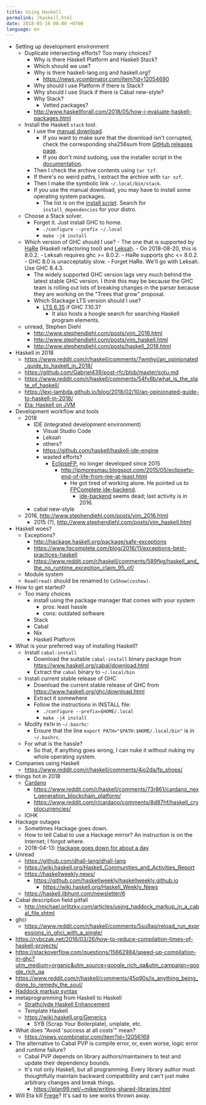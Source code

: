 ```yaml
---
title: Using Haskell
permalink: /haskell.html
date: 2018-05-16 00:00 +0700
language: en
---
```


- Setting up development environment
    - Duplicate intersecting efforts?
    Too many choices?
        - Why is there Haskell Platform and Haskell Stack?
        - Which should we use?
        - Why is there haskell-lang.org and haskell.org?
            - https://news.ycombinator.com/item?id=12054690
        - Why should I use Platform if there is Stack?
        - Why should I use Stack if there is Cabal new-style?
        - Why Stack?
            - Vetted packages?
        - http://www.haskellforall.com/2018/05/how-i-evaluate-haskell-packages.html
    - Install the Haskell `stack` tool.
        - I use the [manual download](https://docs.haskellstack.org/en/stable/install_and_upgrade/#linux).
            - If you want to make sure that the download isn't corrupted, check the corresponding sha256sum from [GitHub releases page](https://github.com/commercialhaskell/stack/releases/).
            - If you don't mind sudoing, use the installer script in the [documentation](https://docs.haskellstack.org/en/stable/README/).
        - Then I check the archive contents using `tar tzf`.
        - If there's no weird paths, I extract the archive with `tar xzf`.
        - Then I make the symbolic link `~/.local/bin/stack`.
        - If you use the manual download, you may have to install some operating system packages.
            - The list is on the [install script](https://get.haskellstack.org/).
            Search for `install_dependencies` for your distro.
    - Choose a Stack solver.
        - Forget it. Just install GHC to home.
            - `./configure --prefix ~/.local`
            - `make -j4 install`
    - Which version of GHC should I use?
            - The one that is supported by
            [HaRe](http://hackage.haskell.org/package/HaRe) (Haskell refactoring tool) and
            [Leksah](https://github.com/leksah/leksah).
                - On 2018-08-20, this is 8.0.2.
                    - Leksah requires ghc >= 8.0.2.
                    - HaRe supports ghc <= 8.0.2.
                    - GHC 8.0 is unacceptably slow.
                        - Forget HaRe. We'll go with Leksah. Use GHC 8.4.3.
        - The widely supported GHC version lags very much behind the latest stable GHC version.
        I think this may be because the GHC team is rolling out lots of breaking changes in the parser because they are working on the "Trees that grow" proposal.
        - Which Stackage LTS version should I use?
            - [LTS 6.35](https://www.stackage.org/lts-6.35) if GHC 7.10.3?
                - It also hosts a hoogle search for searching Haskell program elements.
    - unread, Stephen Diehl
        - http://www.stephendiehl.com/posts/vim_2016.html
        - http://www.stephendiehl.com/posts/vim_haskell.html
        - http://www.stephendiehl.com/posts/haskell_2018.html
- Haskell in 2018
    - https://www.reddit.com/r/haskell/comments/7wmhyi/an_opinionated_guide_to_haskell_in_2018/
    - https://github.com/Gabriel439/post-rfc/blob/master/sotu.md
    - https://www.reddit.com/r/haskell/comments/54fv8b/what_is_the_state_of_haskell/
    - https://lexi-lambda.github.io/blog/2018/02/10/an-opinionated-guide-to-haskell-in-2018/
    - [Eta: Haskell on JVM](https://eta-lang.org/)
- Development workflow and tools
    - 2018
        - IDE (integrated development environment)
            - Visual Studio Code
            - Leksah
            - others?
            - https://github.com/haskell/haskell-ide-engine
            - wasted efforts?
                - [EclipseFP](https://github.com/JPMoresmau/eclipsefp), no longer developed since 2015
                    - http://jpmoresmau.blogspot.com/2015/05/eclipsefp-end-of-life-from-me-at-least.html
                        - He got tired of working alone.
                        He pointed us to [FPComplete ide-backend](https://www.fpcomplete.com/blog/2015/03/announce-ide-backend).
                            - [ide-backend](https://github.com/fpco/ide-backend) seems dead; last activity is in 2016.
        - cabal new-style
    - 2016, http://www.stephendiehl.com/posts/vim_2016.html
        - 2015 (?), http://www.stephendiehl.com/posts/vim_haskell.html
- Haskell woes?
    - Exceptions?
        - http://hackage.haskell.org/package/safe-exceptions
        - https://www.fpcomplete.com/blog/2016/11/exceptions-best-practices-haskell
        - https://www.reddit.com/r/haskell/comments/589fkg/haskell_and_the_no_runtime_exception_claim_95_of/
    - Module system
    - `Read(read)` should be renamed to `CoShow(coshow)`.
- How to get started?
    - Too many choices
        - install using the package manager that comes with your system
            - pros: least hassle
            - cons: outdated software
        - Stack
        - Cabal
        - Nix
        - Haskell Platform
- What is your preferred way of installing Haskell?
    - Install `cabal-install`
        - Download the suitable `cabal-install` binary package from https://www.haskell.org/cabal/download.html
        - Extract the `cabal` binary to `~/.local/bin`
    - Install current stable release of GHC
        - Download the current stable release of GHC from https://www.haskell.org/ghc/download.html
        - Extract it somewhere
        - Follow the instructions in INSTALL file:
            - `./configure --prefix=$HOME/.local`
            - `make -j4 install`
    - Modify `PATH` in `~/.basrhc`:
        - Ensure that the line `export PATH="$PATH:$HOME/.local/bin"` is in `~/.bashrc`.
    - For what is the hassle?
        - So that, if anything goes wrong, I can nuke it without nuking my whole operating system.
- Companies using Haskell
    - https://www.reddit.com/r/haskell/comments/4jo2da/fp_shops/
- things hot in 2018
    - [Cardano](https://cardanofoundation.org/)
        - https://www.reddit.com/r/haskell/comments/73r861/cardano_next_generation_blockchain_platform/
        - https://www.reddit.com/r/cardano/comments/8d87hf/haskell_cryptocurrencies/
    - IOHK
- Hackage outages
    - Sometimes Hackage goes down.
    - How to tell Cabal to use a Hackage mirror?
    An instruction is on the Internet; I forgot where.
    - 2018-04-13: [Hackage goes down for about a day](https://blog.hackage.haskell.org/posts/2018-04-26-downtime.html)
- Unread
    - https://github.com/dhall-lang/dhall-lang
    - https://wiki.haskell.org/Haskell_Communities_and_Activities_Report
    - https://haskellweekly.news/
        - https://github.com/haskellweekly/haskellweekly.github.io
            - https://wiki.haskell.org/Haskell_Weekly_News
    - https://haskell.libhunt.com/newsletter/6
- Cabal description field pitfall
    - http://michael.orlitzky.com/articles/using_haddock_markup_in_a_cabal_file.xhtml
- ghci
    - https://www.reddit.com/r/haskell/comments/5su9ag/reload_run_expressions_in_ghci_with_a_single/
- https://rybczak.net/2016/03/26/how-to-reduce-compilation-times-of-haskell-projects/
- https://stackoverflow.com/questions/15662984/speed-up-compilation-in-ghc?utm_medium=organic&utm_source=google_rich_qa&utm_campaign=google_rich_qa
- https://www.reddit.com/r/haskell/comments/45q90s/is_anything_being_done_to_remedy_the_soul/
- [Haddock markup syntax](https://www.haskell.org/haddock/doc/html/ch03s08.html)
- metaprogramming from Haskell to Haskell
    - [Strathclyde Haskell Enhancement](https://personal.cis.strath.ac.uk/conor.mcbride/pub/she/)
    - Template Haskell
    - https://wiki.haskell.org/Generics
        - SYB (Scrap Your Boilerplate), uniplate, etc.
- What does "Avoid 'success at all costs'" mean?
    - https://news.ycombinator.com/item?id=12056169
- The alternative to Cabal PVP is compile error, or, even worse, logic error and runtime failure?
    - Cabal PVP depends on library authors/maintainers to test and update their dependency bounds.
    - It's not only Haskell, but all programming.
    Every library author must thoughtfully maintain backward compatibility and can't just make arbitrary changes and break things.
        - https://plan99.net/~mike/writing-shared-libraries.html
- Will Eta kill [Frege](https://github.com/Frege/frege)?
It's sad to see works thrown away.
